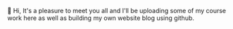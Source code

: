 👋 Hi, It's a pleasure to meet you all and I'll be uploading some of my course work here as well as building my own website blog using github.

<!---
ZacharyQian/ZacharyQian is a ✨ special ✨ repository because its `README.md` (this file) appears on your GitHub profile.
You can click the Preview link to take a look at your changes.
--->
